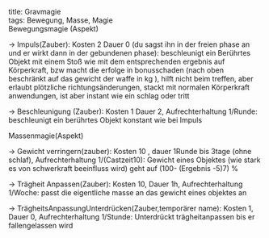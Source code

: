 title: Gravmagie  
tags: Bewegung, Masse, Magie  
Bewegungsmagie (Aspekt) 

-> Impuls(Zauber): Kosten 2 Dauer 0 (du sagst ihn in der freien phase an und er wirkt dann in der gebundenen phase): beschleunigt ein Berührtes Objekt mit einem Stoß wie mit dem entsprechenden ergebnis auf Körperkraft, bzw macht die erfolge in bonusschaden (nach oben beschränkt auf das gewicht der waffe in kg ), hilft nicht beim treffen, aber erlaubt plötzliche richtungsänderungen, stackt mit normalen Körperkraft anwendungen, ist aber instant wie ein schlag oder tritt

-> Beschleunigung (Zauber): Kosten 1 Dauer 2, Aufrechterhaltung 1/Runde: beschleunigt ein berührtes Objekt konstant wie bei Impuls


Massenmagie(Aspekt)

-> Gewicht verringern(zauber): Kosten 10 , dauer 1Runde bis 3tage (ohne schlaf), Aufrechterhaltung 1/(Castzeit10): Gewicht eines Objektes (wie stark es von schwerkraft beeinfluss wird) geht auf (100- (Ergebnis -5)7) %

-> Trägheit Anpassen(Zauber): Kosten 10, Dauer 1h, Aufrechterhaltung 1/Woche: passt die eigentliche masse an das gewicht eines objektes an

-> TrägheitsAnpassungUnterdrücken(Zauber,temporärer name): Kosten 1, Dauer 0, Aufrechterhaltung 1/Stunde: Unterdrückt trägheitanpassen bis er fallengelassen wird